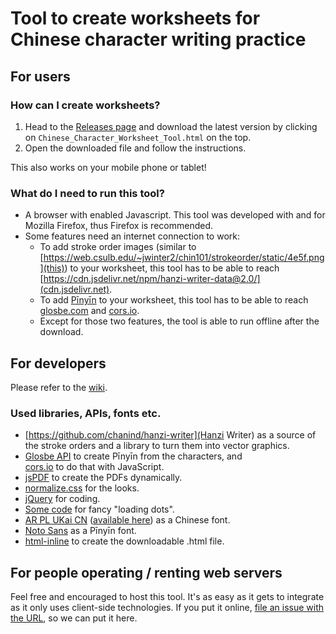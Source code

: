 # Tool to create worksheets for Chinese character writing practice
## For users
### How can I create worksheets?
1.  Head to the [Releases page](https://github.com/12jr/chinese-character-worksheets/releases) and download the latest version by clicking on `Chinese_Character_Worksheet_Tool.html` on the top.
2.  Open the downloaded file and follow the instructions.

This also works on your mobile phone or tablet!

### What do I need to run this tool?
*  A browser with enabled Javascript. This tool was developed with and for Mozilla Firefox, thus Firefox is recommended.
*  Some features need an internet connection to work:
    *  To add stroke order images (similar to [https://web.csulb.edu/~jwinter2/chin101/strokeorder/static/4e5f.png](this)) to your worksheet, this tool has to be able to reach [https://cdn.jsdelivr.net/npm/hanzi-writer-data@2.0/](cdn.jsdelivr.net).
    *  To add [Pīnyīn](https://en.wikipedia.org/wiki/Pinyin) to your worksheet, this tool has to be able to reach [glosbe.com](https://glosbe.com/) and [cors.io](https://cors.io/).
    *  Except for those two features, the tool is able to run offline after the download.

## For developers
Please refer to the [wiki](https://github.com/12jr/chinese-character-worksheets/wiki).

### Used libraries, APIs, fonts etc.
*   [https://github.com/chanind/hanzi-writer](Hanzi Writer) as a source of the stroke orders and a library to turn them into vector graphics.
*   [Glosbe API](https://glosbe.com/a-api) to create Pīnyīn from the characters, and  
    [cors.io](https://cors.io/) to do that with JavaScript.
*   [jsPDF](https://parall.ax/products/jspdf) to create the PDFs dynamically.
*   [normalize.css](https://necolas.github.io/normalize.css/) for the looks.
*   [jQuery](https://jquery.com/) for coding.
*   [Some code](https://codepen.io/vkjgr/pen/gbPaVx) for fancy "loading dots".
*   [AR PL UKai CN](https://www.freedesktop.org/wiki/Software/CJKUnifonts/) ([available here](https://github.com/saiswa/free-fonts/blob/master/PCLinuxOSFonts/AR%20PL%20UKai%20CN%2C%20Regular.ttc)) as a Chinese font.
*   [Noto Sans](https://www.google.com/get/noto/#sans-lgc) as a Pīnyīn font.
*   [html-inline](https://github.com/substack/html-inline) to create the downloadable .html file.

## For people operating / renting web servers
Feel free and encouraged to host this tool. It's as easy as it gets to integrate as it only uses client-side technologies. If you put it online, [file an issue with the URL](https://github.com/12jr/chinese-character-worksheets/issues/new), so we can put it here.

